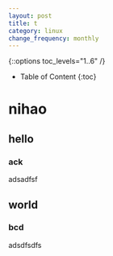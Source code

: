 ```yaml
---
layout: post
title: t
category: linux
change_frequency: monthly
---
```

{::options toc_levels="1..6" /}

* Table of Content
{:toc}

# nihao 

## hello 

### ack 

adsadfsf

## world 

### bcd 

adsdfsdfs

